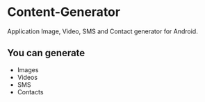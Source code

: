 ﻿# Content-Generator
Application Image, Video, SMS and Contact generator for Android.

## You can generate

* Images
* Videos
* SMS
* Contacts
